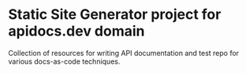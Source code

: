 # Static Site Generator project for apidocs.dev domain
Collection of resources for writing API documentation and test repo for various docs-as-code techniques.
